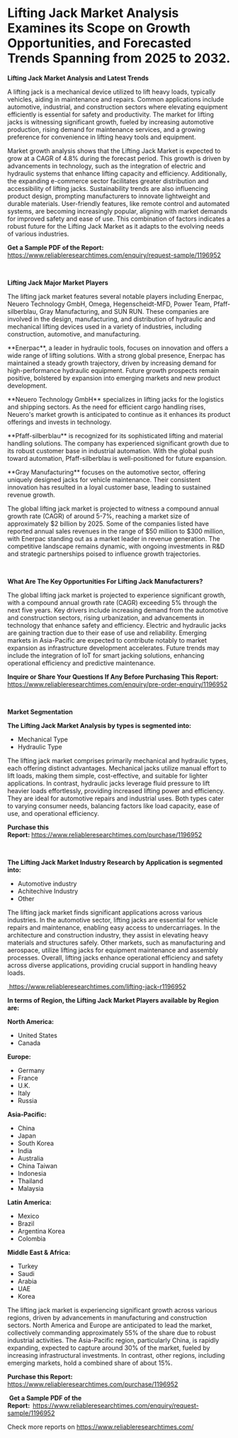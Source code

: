 <p><h1>Lifting Jack Market Analysis Examines its Scope on Growth Opportunities, and Forecasted Trends Spanning from 2025 to 2032.</h1></p><p><strong>Lifting Jack Market Analysis and Latest Trends</strong></p>
<p><p>A lifting jack is a mechanical device utilized to lift heavy loads, typically vehicles, aiding in maintenance and repairs. Common applications include automotive, industrial, and construction sectors where elevating equipment efficiently is essential for safety and productivity. The market for lifting jacks is witnessing significant growth, fueled by increasing automotive production, rising demand for maintenance services, and a growing preference for convenience in lifting heavy tools and equipment. </p><p>Market growth analysis shows that the Lifting Jack Market is expected to grow at a CAGR of 4.8% during the forecast period. This growth is driven by advancements in technology, such as the integration of electric and hydraulic systems that enhance lifting capacity and efficiency. Additionally, the expanding e-commerce sector facilitates greater distribution and accessibility of lifting jacks. Sustainability trends are also influencing product design, prompting manufacturers to innovate lightweight and durable materials. User-friendly features, like remote control and automated systems, are becoming increasingly popular, aligning with market demands for improved safety and ease of use. This combination of factors indicates a robust future for the Lifting Jack Market as it adapts to the evolving needs of various industries.</p></p>
<p><strong>Get a Sample PDF of the Report:&nbsp;</strong> <a href="https://www.reliableresearchtimes.com/enquiry/request-sample/1196952?utm_campaign=2267&utm_medium=2&utm_source=Github&utm_content=ia&utm_term=10042025&utm_id=lifting-jack">https://www.reliableresearchtimes.com/enquiry/request-sample/1196952</a></p>
<p>&nbsp;</p>
<p><strong>Lifting Jack Major Market Players</strong></p>
<p><p>The lifting jack market features several notable players including Enerpac, Neuero Technology GmbH, Omega, Hegenscheidt-MFD, Power Team, Pfaff-silberblau, Gray Manufacturing, and SUN RUN. These companies are involved in the design, manufacturing, and distribution of hydraulic and mechanical lifting devices used in a variety of industries, including construction, automotive, and manufacturing.</p><p>**Enerpac**, a leader in hydraulic tools, focuses on innovation and offers a wide range of lifting solutions. With a strong global presence, Enerpac has maintained a steady growth trajectory, driven by increasing demand for high-performance hydraulic equipment. Future growth prospects remain positive, bolstered by expansion into emerging markets and new product development.</p><p>**Neuero Technology GmbH** specializes in lifting jacks for the logistics and shipping sectors. As the need for efficient cargo handling rises, Neuero's market growth is anticipated to continue as it enhances its product offerings and invests in technology.</p><p>**Pfaff-silberblau** is recognized for its sophisticated lifting and material handling solutions. The company has experienced significant growth due to its robust customer base in industrial automation. With the global push toward automation, Pfaff-silberblau is well-positioned for future expansion.</p><p>**Gray Manufacturing** focuses on the automotive sector, offering uniquely designed jacks for vehicle maintenance. Their consistent innovation has resulted in a loyal customer base, leading to sustained revenue growth.</p><p>The global lifting jack market is projected to witness a compound annual growth rate (CAGR) of around 5-7%, reaching a market size of approximately $2 billion by 2025. Some of the companies listed have reported annual sales revenues in the range of $50 million to $300 million, with Enerpac standing out as a market leader in revenue generation. The competitive landscape remains dynamic, with ongoing investments in R&D and strategic partnerships poised to influence growth trajectories.</p></p>
<p>&nbsp;</p>
<p><strong>What Are The Key Opportunities For Lifting Jack Manufacturers?</strong></p>
<p><p>The global lifting jack market is projected to experience significant growth, with a compound annual growth rate (CAGR) exceeding 5% through the next five years. Key drivers include increasing demand from the automotive and construction sectors, rising urbanization, and advancements in technology that enhance safety and efficiency. Electric and hydraulic jacks are gaining traction due to their ease of use and reliability. Emerging markets in Asia-Pacific are expected to contribute notably to market expansion as infrastructure development accelerates. Future trends may include the integration of IoT for smart jacking solutions, enhancing operational efficiency and predictive maintenance.</p></p>
<p><strong>Inquire or Share Your Questions If Any Before Purchasing This Report:</strong> <a href="https://www.reliableresearchtimes.com/enquiry/pre-order-enquiry/1196952?utm_campaign=2267&utm_medium=2&utm_source=Github&utm_content=ia&utm_term=10042025&utm_id=lifting-jack">https://www.reliableresearchtimes.com/enquiry/pre-order-enquiry/1196952</a></p>
<p>&nbsp;</p>
<p><strong>Market Segmentation</strong></p>
<p><strong>The Lifting Jack Market Analysis by types is segmented into:</strong></p>
<p><ul><li>Mechanical Type</li><li>Hydraulic Type</li></ul></p>
<p><p>The lifting jack market comprises primarily mechanical and hydraulic types, each offering distinct advantages. Mechanical jacks utilize manual effort to lift loads, making them simple, cost-effective, and suitable for lighter applications. In contrast, hydraulic jacks leverage fluid pressure to lift heavier loads effortlessly, providing increased lifting power and efficiency. They are ideal for automotive repairs and industrial uses. Both types cater to varying consumer needs, balancing factors like load capacity, ease of use, and operational efficiency.</p></p>
<p><strong>Purchase this Report:&nbsp;</strong><a href="https://www.reliableresearchtimes.com/purchase/1196952?utm_campaign=2267&utm_medium=2&utm_source=Github&utm_content=ia&utm_term=10042025&utm_id=lifting-jack">https://www.reliableresearchtimes.com/purchase/1196952</a></p>
<p>&nbsp;</p>
<p><strong>The Lifting Jack Market Industry Research by Application is segmented into:</strong></p>
<p><ul><li>Automotive industry</li><li>Achitechive Industry</li><li>Other</li></ul></p>
<p><p>The lifting jack market finds significant applications across various industries. In the automotive sector, lifting jacks are essential for vehicle repairs and maintenance, enabling easy access to undercarriages. In the architecture and construction industry, they assist in elevating heavy materials and structures safely. Other markets, such as manufacturing and aerospace, utilize lifting jacks for equipment maintenance and assembly processes. Overall, lifting jacks enhance operational efficiency and safety across diverse applications, providing crucial support in handling heavy loads.</p></p>
<p><a href="https://www.reliableresearchtimes.com/lifting-jack-r1196952?utm_campaign=2267&utm_medium=2&utm_source=Github&utm_content=ia&utm_term=10042025&utm_id=lifting-jack">&nbsp;https://www.reliableresearchtimes.com/lifting-jack-r1196952</a></p>
<p><strong>In terms of Region, the Lifting Jack Market Players available by Region are:</strong></p>
<p>
    <p> <strong> North America: </strong>
        <ul>
            <li>United States</li>
            <li>Canada</li>
        </ul>
        </p> 
    <p> <strong> Europe: </strong>
        <ul>
            <li>Germany</li>
            <li>France</li>
            <li>U.K.</li>
            <li>Italy</li>
            <li>Russia</li>
        </ul>
        </p> 
    <p> <strong> Asia-Pacific: </strong>
        <ul>
            <li>China</li>
            <li>Japan</li>
            <li>South Korea</li>
            <li>India</li>
            <li>Australia</li>
            <li>China Taiwan</li>
            <li>Indonesia</li>
            <li>Thailand</li>
            <li>Malaysia</li>
        </ul>
        </p> 
    <p> <strong> Latin America: </strong>
        <ul>
            <li>Mexico</li>
            <li>Brazil</li>
            <li>Argentina Korea</li>
            <li>Colombia</li>
        </ul>
        </p> 
    <p> <strong> Middle East & Africa: </strong>
        <ul>
            <li>Turkey</li>
            <li>Saudi</li>
            <li>Arabia</li>
            <li>UAE</li>
            <li>Korea</li>
        </ul>
    </p>
    </p>
<p><p>The lifting jack market is experiencing significant growth across various regions, driven by advancements in manufacturing and construction sectors. North America and Europe are anticipated to lead the market, collectively commanding approximately 55% of the share due to robust industrial activities. The Asia-Pacific region, particularly China, is rapidly expanding, expected to capture around 30% of the market, fueled by increasing infrastructural investments. In contrast, other regions, including emerging markets, hold a combined share of about 15%.</p></p>
<p><strong>Purchase this Report: </strong><a href="https://www.reliableresearchtimes.com/purchase/1196952?utm_campaign=2267&utm_medium=2&utm_source=Github&utm_content=ia&utm_term=10042025&utm_id=lifting-jack">https://www.reliableresearchtimes.com/purchase/1196952</a></p>
<p>&nbsp;<strong>Get a Sample PDF of the Report:&nbsp;&nbsp;</strong><a href="https://www.reliableresearchtimes.com/enquiry/request-sample/1196952?utm_campaign=2267&utm_medium=2&utm_source=Github&utm_content=ia&utm_term=10042025&utm_id=lifting-jack">https://www.reliableresearchtimes.com/enquiry/request-sample/1196952</a></p>
<p><strong></strong></p>
<p>Check more reports on <a href="https://www.reliableresearchtimes.com/?utm_campaign=2267&utm_medium=2&utm_source=Github&utm_content=ia&utm_term=10042025&utm_id=lifting-jack">https://www.reliableresearchtimes.com/</a></p>